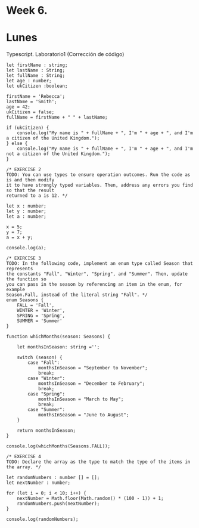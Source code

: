 # Week 6.
# Lunes

Typescript. Laboratorio1 (Corrección de código)

    let firstName : string;
    let lastName : String;
    let fullName : String;
    let age : number;
    let ukCitizen :boolean;

    firstName = 'Rebecca';
    lastName = 'Smith';
    age = 42;
    ukCitizen = false;
    fullName = firstName + " " + lastName;

    if (ukCitizen) {
        console.log("My name is " + fullName + ", I'm " + age + ", and I'm a citizen of the United Kingdom.");
    } else {
        console.log("My name is " + fullName + ", I'm " + age + ", and I'm not a citizen of the United Kingdom.");
    }

    /* EXERCISE 2
    TODO: You can use types to ensure operation outcomes. Run the code as is and then modify 
    it to have strongly typed variables. Then, address any errors you find so that the result 
    returned to a is 12. */

    let x : number;
    let y : number;
    let a : number;

    x = 5;
    y = 7;
    a = x + y;

    console.log(a);

    /* EXERCISE 3
    TODO: In the following code, implement an enum type called Season that represents 
    the constants "Fall", "Winter", "Spring", and "Summer". Then, update the function so 
    you can pass in the season by referencing an item in the enum, for example 
    Season.Fall, instead of the literal string "Fall". */
    enum Seasons {
        FALL = 'Fall',
        WINTER = 'Winter',
        SPRING = 'Spring',
        SUMMER = 'Summer'   
    }

    function whichMonths(season: Seasons) {

        let monthsInSeason: string ='';

        switch (season) {
            case "Fall":
                monthsInSeason = "September to November";
                break;
            case "Winter":
                monthsInSeason = "December to February";
                break;
            case "Spring":
                monthsInSeason = "March to May";
                break;
            case "Summer":
                monthsInSeason = "June to August";
        }

        return monthsInSeason;
    }

    console.log(whichMonths(Seasons.FALL));

    /* EXERCISE 4
    TODO: Declare the array as the type to match the type of the items in the array. */

    let randomNumbers : number [] = [];
    let nextNumber : number;
    
    for (let i = 0; i < 10; i++) {
        nextNumber = Math.floor(Math.random() * (100 - 1)) + 1;
        randomNumbers.push(nextNumber);
    }
    
    console.log(randomNumbers);

 